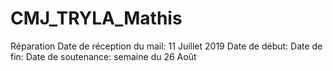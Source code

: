 # CMJ_TRYLA_Mathis
Réparation
Date de réception du mail: 11 Juillet 2019
Date de début:
Date de fin:
Date de soutenance: semaine du 26 Août
